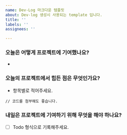 ```yaml
---
name: Dev-Log 마크다운 템플릿
about: Dev-log 생성시 사용되는 template 입니다.
title: ''
labels: ''
assignees: ''

---
```


### 오늘은 어떻게 프로젝트에 기여했나요?
-

### 오늘의 프로젝트에서 힘든 점은 무엇인가요?
- 항목별로 적어주세요.

```
// 코드를 첨부해도 좋습니다.
```

### 내일은 프로젝트에 기여하기 위해 무엇을 해야 하나요?

- [ ] Todo 형식으로 기록해주세요.
